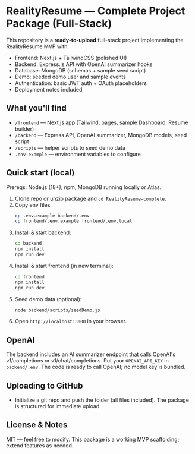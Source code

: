 # RealityResume — Complete Project Package (Full-Stack)

This repository is a **ready-to-upload** full-stack project implementing the RealityResume MVP with:
- Frontend: Next.js + TailwindCSS (polished UI)
- Backend: Express.js API with OpenAI summarizer hooks
- Database: MongoDB (schemas + sample seed script)
- Demo: seeded demo user and sample events
- Authentication: basic JWT auth + OAuth placeholders
- Deployment notes included

## What you'll find
- `/frontend` — Next.js app (Tailwind, pages, sample Dashboard, Resume builder)
- `/backend` — Express API, OpenAI summarizer, MongoDB models, seed script
- `/scripts` — helper scripts to seed demo data
- `.env.example` — environment variables to configure

## Quick start (local)
Prereqs: Node.js (18+), npm, MongoDB running locally or Atlas.

1. Clone repo or unzip package and `cd RealityResume-complete`.
2. Copy env files:
   ```bash
   cp .env.example backend/.env
   cp frontend/.env.example frontend/.env.local
   ```
3. Install & start backend:
   ```bash
   cd backend
   npm install
   npm run dev
   ```
4. Install & start frontend (in new terminal):
   ```bash
   cd frontend
   npm install
   npm run dev
   ```
5. Seed demo data (optional):
   ```bash
   node backend/scripts/seedDemo.js
   ```
6. Open `http://localhost:3000` in your browser.

## OpenAI
The backend includes an AI summarizer endpoint that calls OpenAI's v1/completions or v1/chat/completions.
Put your `OPENAI_API_KEY` in `backend/.env`. The code is ready to call OpenAI; no model key is bundled.

## Uploading to GitHub
- Initialize a git repo and push the folder (all files included). The package is structured for immediate upload.

## License & Notes
MIT — feel free to modify. This package is a working MVP scaffolding; extend features as needed.
